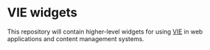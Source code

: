 VIE widgets
===========

This repository will contain higher-level widgets for using [VIE](https://github.com/bergie/VIE/) in web applications and content management systems.
